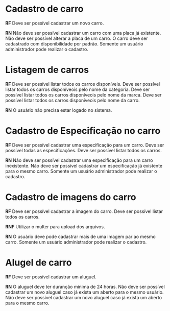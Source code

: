# Cadastro de carro

**RF**
Deve ser possível cadastrar um novo carro.

**RN**
Não deve ser possível cadastrar um carro com uma placa já existente.
Não deve ser possível alterar a placa de um carro.
O carro deve ser cadastrado com disponibilidade por padrão.
Somente um usuário administrador pode realizar o cadastro.

# Listagem de carros

**RF**
Deve ser possível listar todos os carros disponíveis.
Deve ser possível listar todos os carros disponíveois pelo nome da categoria.
Deve ser possível listar todos os carros disponíveois pelo nome da marca.
Deve ser possível listar todos os carros disponíveois pelo nome da carro.

**RN**
O usuário não precisa estar logado no sistema.

# Cadastro de Especificação no carro

**RF**
Deve ser possível cadastrar uma especificação para um carro.
Deve ser possível todas as especificações.
Deve ser possível listar todos os carros.

**RN**
Não deve ser possível cadastrar uma especificação para um carro inexistente.
Não deve ser possível cadastrar um especificação já existente para o mesmo carro.
Somente um usuário administrador pode realizar o cadastro.

# Cadastro de imagens do carro

**RF**
Deve ser possível cadastrar a imagem do carro.
Deve ser possível listar todos os carros.

**RNF**
Utilizar o multer para upload dos arquivos.

**RN**
O usuário deve pode cadastrar mais de uma imagem par ao mesmo carro.
Somente um usuário administrador pode realizar o cadastro.

# Alugel de carro

**RF**
Deve ser possível cadastrar um aluguel.

**RN**
O aluguel deve ter duranção mínima de 24 horas.
Não deve ser possível cadastrar um novo aluguel caso já exista um aberto para o mesmo usuário.
Não deve ser possível cadastrar um novo aluguel caso já exista um aberto para o mesmo carro.

